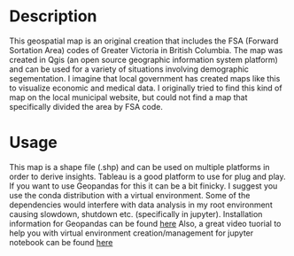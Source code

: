 # Description
This geospatial map is an original creation that includes the FSA (Forward Sortation Area) codes of Greater Victoria in British Columbia. The map was created in Qgis (an open source geographic information system platform) and can be used for a variety of situations involving demographic segementation. I imagine that local government has created maps like this to visualize economic and medical data. I originally tried to find this kind of map on the local municipal website, but could not find a map that specifically divided the area by FSA code. 

# Usage
This map is a shape file (.shp) and can be used on multiple platforms in order to derive insights. Tableau is a good platform to use for plug and play. If you want to use Geopandas for this it can be a bit finicky. I suggest you use the conda distribution with a virtual environment. Some of the dependencies would interfere with data analysis in my root environment causing slowdown, shutdown etc. (specifically in jupyter). Installation information for Geopandas can be found [here](https://geopandas.org/install.html) Also, a great video tuorial to help you with virtual environment creation/management for jupyter notebook can be found [here](https://www.youtube.com/watch?v=6kXLUvsnhuI)

